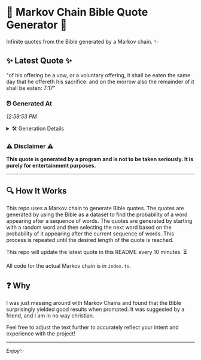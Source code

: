 # 📖 Markov Chain Bible Quote Generator 📖

Infinite quotes from the Bible generated by a Markov chain. ✨

## ✨ Latest Quote ✨
"of his offering be a vow, or a voluntary offering, it shall be eaten the same day that he offereth his sacrifice: and on the morrow also the remainder of it shall be eaten: 7:17"

### ⏰ Generated At
*12:59:53 PM*

<details>
    <summary>🛠️ Generation Details</summary>
    <p>
        <strong>🌱 Seed:</strong> of<br>
        <strong>🔄 Iterations:</strong> 34<br>
        <strong>📜 Context History:</strong><br>[ of ]: his<br>[ of, his ]: offering<br>[ of, his, offering ]: be<br>[ of, his, offering, be ]: a<br>[ of, his, offering, be, a ]: vow,<br>[ of, his, offering, be, a, vow, ]: or<br>[ his, offering, be, a, vow,, or ]: a<br>[ offering, be, a, vow,, or, a ]: voluntary<br>[ be, a, vow,, or, a, voluntary ]: offering,<br>[ a, vow,, or, a, voluntary, offering, ]: it<br>[ vow,, or, a, voluntary, offering,, it ]: shall<br>[ or, a, voluntary, offering,, it, shall ]: be<br>[ a, voluntary, offering,, it, shall, be ]: eaten<br>[ voluntary, offering,, it, shall, be, eaten ]: the<br>[ offering,, it, shall, be, eaten, the ]: same<br>[ it, shall, be, eaten, the, same ]: day<br>[ shall, be, eaten, the, same, day ]: that<br>[ be, eaten, the, same, day, that ]: he<br>[ eaten, the, same, day, that, he ]: offereth<br>[ the, same, day, that, he, offereth ]: his<br>[ same, day, that, he, offereth, his ]: sacrifice:<br>[ day, that, he, offereth, his, sacrifice: ]: and<br>[ that, he, offereth, his, sacrifice:, and ]: on<br>[ he, offereth, his, sacrifice:, and, on ]: the<br>[ offereth, his, sacrifice:, and, on, the ]: morrow<br>[ his, sacrifice:, and, on, the, morrow ]: also<br>[ sacrifice:, and, on, the, morrow, also ]: the<br>[ and, on, the, morrow, also, the ]: remainder<br>[ on, the, morrow, also, the, remainder ]: of<br>[ the, morrow, also, the, remainder, of ]: it<br>[ morrow, also, the, remainder, of, it ]: shall<br>[ also, the, remainder, of, it, shall ]: be<br>[ the, remainder, of, it, shall, be ]: eaten:<br>[ remainder, of, it, shall, be, eaten: ]: 7:17<br>
    </p>
</details>

### ⚠️ Disclaimer ⚠️
**This quote is generated by a program and is not to be taken seriously. It is purely for entertainment purposes.**

---

## 🔍 How It Works

This repo uses a Markov chain to generate Bible quotes. The quotes are generated by using the Bible as a dataset to find the probability of a word appearing after a sequence of words. The quotes are generated by starting with a random word and then selecting the next word based on the probability of it appearing after the current sequence of words. This process is repeated until the desired length of the quote is reached.

This repo will update the latest quote in this README every 10 minutes. ⏳

All code for the actual Markov chain is in `index.ts`.

## ❓ Why

I was just messing around with Markov Chains and found that the Bible surprisingly yielded good results when prompted. 
It was suggested by a friend, and I am in no way christian.

Feel free to adjust the text further to accurately reflect your intent and experience with the project!

---

*Enjoy*✨
